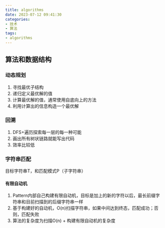 ```yaml
---
title: algorithms
date: 2023-07-12 09:41:30
categories:
- 技术
- 算法
tags: 
- algorithms
---
```


## 算法和数据结构

### 动态规划

1. 寻找最优子结构
2. 递归定义最优解的值
3. 计算最优解的值，通常使用自底向上的方法
4. 利用计算出的信息构造一个最优解

### 回溯

1. DFS+遍历探索每一层的每一种可能
2. 画出所有树状链路就能写出代码
2. 效率比较低

### 字符串匹配

目标字符串T，和匹配模式P（子字符串）

#### 有限自动机

1. Pattern内部自己构建有限自动机，目标是加上的新的字符以后，最长前缀字符串和目前扫描到的后缀字符串一样
2. 基于构建好的自动机，O(n)扫描字符串，如果中间达到终态，匹配成功；否则，匹配失败
3. 算法的复杂度为扫描O(n) + 构建有限自动机的复杂度

